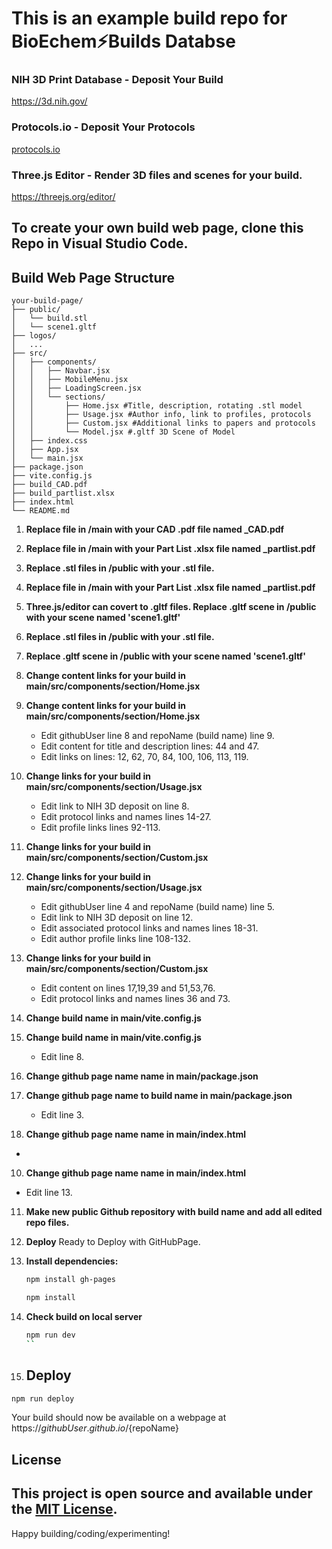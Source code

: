 # This is an example build repo for BioEchem⚡Builds Databse

### NIH 3D Print Database - Deposit Your Build
https://3d.nih.gov/<build>
### Protocols.io - Deposit Your Protocols
[protocols.io ](https://www.protocols.io/)
### Three.js Editor - Render 3D files and scenes for your build.
https://threejs.org/editor/ 


## To create your own build web page, clone this Repo in Visual Studio Code.

## Build Web Page Structure
```
your-build-page/
├── public/
│   └── build.stl
│   └── scene1.gltf
├── logos/
│   ...
├── src/
│   ├── components/
│   │   ├── Navbar.jsx
│   │   ├── MobileMenu.jsx
│   │   ├── LoadingScreen.jsx
│   │   └── sections/
│   │       ├── Home.jsx #Title, description, rotating .stl model
│   │       ├── Usage.jsx #Author info, link to profiles, protocols
│   │       ├── Custom.jsx #Additional links to papers and protocols
│   │       └── Model.jsx #.gltf 3D Scene of Model
│   ├── index.css          
│   ├── App.jsx
│   └── main.jsx
├── package.json
├── vite.config.js
├── build_CAD.pdf
├── build_partlist.xlsx
├── index.html
└── README.md
```
1. **Replace file in /main with your CAD .pdf file named <build>_CAD.pdf**

3. **Replace file in /main with your Part List .xlsx file named <build>_partlist.pdf**

5. **Replace .stl files in /public with your <build>.stl file.**
2. **Replace file in /main with your Part List .xlsx file named <build>_partlist.pdf**

6. **Three.js/editor can covert to .gltf files. Replace .gltf scene in /public with your scene named 'scene1.gltf'**
3. **Replace .stl files in /public with your <build>.stl file.**

4. **Replace .gltf scene in /public with your scene named 'scene1.gltf'**

7. **Change content links for your build in main/src/components/section/Home.jsx**
5. **Change content links for your build in main/src/components/section/Home.jsx**
   - Edit githubUser line 8 and repoName (build name) line 9.
   - Edit content for title and description lines: 44 and 47.
   - Edit links on lines: 12, 62, 70, 84, 100, 106, 113, 119.

8. **Change links for your build in main/src/components/section/Usage.jsx**
   - Edit link to NIH 3D deposit on line 8.
   - Edit protocol links and names lines 14-27.
   - Edit profile links lines 92-113.

9. **Change links for your build in main/src/components/section/Custom.jsx**
6. **Change links for your build in main/src/components/section/Usage.jsx**
   - Edit githubUser line 4 and repoName (build name) line 5.
   - Edit link to NIH 3D deposit on line 12.
   - Edit associated protocol links and names lines 18-31.
   - Edit author profile links line 108-132.

7. **Change links for your build in main/src/components/section/Custom.jsx**
   - Edit content on lines 17,19,39 and 51,53,76.
   - Edit protocol links and names lines 36 and 73.

10. **Change build name in main/vite.config.js**
8. **Change build name in main/vite.config.js**
   - Edit line 8.

11. **Change github page name name in main/package.json**
9. **Change github page name to build name in main/package.json**
   - Edit line 3.
     
11. **Change github page name name in main/index.html**
   - 
10. **Change github page name name in main/index.html**
   - Edit line 13. 

11. **Make new public Github repository with build name and add all edited repo files.**

12. **Deploy**
Ready to Deploy with GitHubPage.

1. **Install dependencies:**

      ```bash
   npm install gh-pages
   ```

   ```bash
   npm install
   ```

3. **Check build on local server**

   ```bash
   npm run dev
   ``

4. ## Deploy


```bash
npm run deploy
```

Your build should now be available on a webpage at https://${githubUser}.github.io/${repoName}

## License

This project is open source and available under the [MIT License](LICENSE).
---

Happy building/coding/experimenting!
